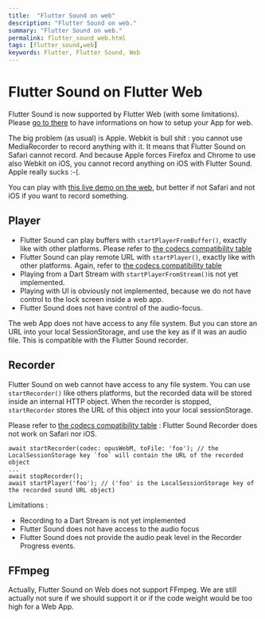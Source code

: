 ```yaml
---
title:  "Flutter Sound on web"
description: "Flutter Sound on web."
summary: "Flutter Sound on web."
permalink: flutter_sound_web.html
tags: [flutter_sound,web]
keywords: Flutter, Flutter Sound, Web
---
```

# Flutter Sound on Flutter Web

Flutter Sound is now supported by Flutter Web \(with some limitations\). Please [go to there](install.md#flutter-web) to have informations on how to setup your App for web.

The big problem \(as usual\) is Apple. Webkit is bull shit : you cannot use MediaRecorder to record anything with it. It means that Flutter Sound on Safari cannot record. And because Apple forces Firefox and Chrome to use also Webkit on iOS, you cannot record anything on iOS with Flutter Sound. Apple really sucks :-\(.

You can play with [this live demo on the web](pages/flutter-sound/web_example/index.html), but better if not Safari and not iOS if you want to record something.

## Player

* Flutter Sound can play buffers with `startPlayerFromBuffer()`, exactly like with other platforms. Please refer to [the codecs compatibility table](guides_codec)
* Flutter Sound can play remote URL with `startPlayer()`, exactly like with other platforms. Again, refer to [the codecs compatibility table](guides_codec)
* Playing from a Dart Stream with `startPlayerFromStream()`is not yet implemented.
* Playing with UI is obviously not implemented, because we do not have control to the lock screen inside a web app.
* Flutter Sound does not have control of the audio-focus.

The web App does not have access to any file system. But you can store an URL into your local SessionStorage, and use the key as if it was an audio file. This is compatible with the Flutter Sound recorder.

## Recorder

Flutter Sound on web cannot have access to any file system. You can use `startRecorder()` like others platforms, but the recorded data will be stored inside an internal HTTP object. When the recorder is stopped, `startRecorder` stores the URL of this object into your local sessionStorage.

Please refer to [the codecs compatibility table](guides_codec) : Flutter Sound Recorder does not work on Safari nor iOS.

```text
await startRecorder(codec: opusWebM, toFile: 'foo'); // the LocalSessionStorage key `foo` will contain the URL of the recorded object
...
await stopRecorder();
await startPlayer('foo'); // ('foo' is the LocalSessionStorage key of the recorded sound URL object)
```

Limitations :

* Recording to a Dart Stream is not yet implemented
* Flutter Sound does not have access to the audio focus
* Flutter Sound does not provide the audio peak level in the Recorder Progress events.

## FFmpeg

Actually, Flutter Sound on Web does not support FFmpeg. We are still actually not sure if we should support it or if the code weight would be too high for a Web App.

